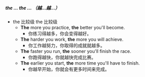 ##### the ... the ... （越…越…）
- the 比较级 the 比较级
	- **The** more you practice, **the** better you'll become.
		- 你练习得越多，你会变得越好。
	- **The** harder you work, **the** more you will achieve.
		- 你工作越努力，你取得的成就就越多。
	- **The** faster you run, **the** sooner you'll finish the race.
		- 你跑得越快，你就越快完成比赛。
	- **The** earlier you start, **the** more time you'll have to finish.
		- 你越早开始，你就会有更多时间来完成。